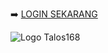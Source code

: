➡️ [LOGIN SEKARANG](https://springtrap.xyz/talos)

![Logo Talos168](https://blogger.googleusercontent.com/img/b/R29vZ2xl/AVvXsEj_HqGiTlOLwo1l5VtKRnw6-SHuHud72jxJtxfX6AQ7KpCvZCiYvFoy0IH2LmRZplYkmbGi2V73fIXWugD5HVX1rJ_U7P58MmmpD4NAO9EniMzZ5412WTBR_hFOQP_1ELi1TPU8GMWRx7wLiKkiu0Q2to8Xse7RURHudyiKEp3BPc0CcBH9xiS5-w8YFJ0/s320/Gemini_Generated_Image_jv2msujv2msujv2m.png)
